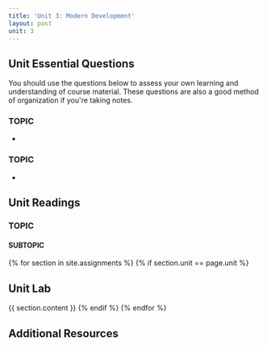 ```yaml
---
title: 'Unit 3: Modern Development'
layout: post
unit: 3
---
```


<!-- SCSS, Optimization, & Responsive Design | Lab 2 Due <br> Lab 3 Out <br> Final Project Out | -->
<!-- incl cookies and image optimization -->

## Unit Essential Questions
You should use the questions below to assess your own learning and understanding of course material. These questions are also a good method of organization if you're taking notes.

### TOPIC
- 

### TOPIC
- 


## Unit Readings
### TOPIC
#### SUBTOPIC

{% for section in site.assignments %}
{% if section.unit == page.unit %}
## Unit Lab
{{ section.content }}
{% endif %}
{% endfor %}

## Additional Resources